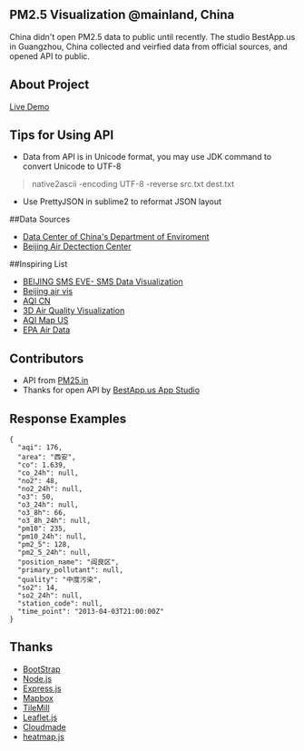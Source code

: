 ## PM2.5 Visualization @mainland, China

China didn't open PM2.5 data to public until recently. The studio BestApp.us in Guangzhou, China collected and veirfied data from official sources, and opened API to public.

## About Project
[Live Demo](http://tranquil-basin-8669.herokuapp.com)

## Tips for Using API
* Data from API is in Unicode format, you may use JDK command to convert Unicode to UTF-8 

>	native2ascii -encoding UTF-8 -reverse src.txt dest.txt

* Use PrettyJSON in sublime2 to reformat JSON layout

##Data Sources
* [Data Center of China's Department of Enviroment](http://datacenter.mep.gov.cn/)
* [Beijing Air Dectection Center](http://www.bjmemc.com.cn/)

##Inspiring List
* [BEIJING SMS EVE- SMS Data Visualization](https://vimeo.com/50247194)
* [Beijing air vis](http://scottcheng.github.io/bj-air-vis/)
* [AQI CN](http://aqicn.org/city/beijing/)
* [3D Air Quality Visualization](https://engineering.purdue.edu/purpl/level2/papers/Lu2009.pdf)
* [AQI Map US](http://www.wunderground.com/maps/us/2xAirQuality.html)
* [EPA Air Data](http://www.epa.gov/airdata/ad_basic.html)

## Contributors

* API from [PM25.in](http://pm25.in/api_doc)
* Thanks for open API by [BestApp.us App Studio](http://bestapp.us/)

## Response Examples

    {
      "aqi": 176,
      "area": "西安",
      "co": 1.639,
      "co_24h": null,
      "no2": 48,
      "no2_24h": null,
      "o3": 50,
      "o3_24h": null,
      "o3_8h": 66,
      "o3_8h_24h": null,
      "pm10": 235,
      "pm10_24h": null,
      "pm2_5": 128,
      "pm2_5_24h": null,
      "position_name": "阎良区",
      "primary_pollutant": null,
      "quality": "中度污染",
      "so2": 14,
      "so2_24h": null,
      "station_code": null,
      "time_point": "2013-04-03T21:00:00Z"
    }

## Thanks
* [BootStrap](http://twitter.github.io/bootstrap/)
* [Node.js](http://nodejs.org/)
* [Express.js](http://expressjs.com/)
* [Mapbox](http://mapbox.com/)
* [TileMill](http://mapbox.com/tilemill/)
* [Leaflet.js](http://leafletjs.com/)
* [Cloudmade](http://cloudmade.com/)
* [heatmap.js](http://www.patrick-wied.at/static/heatmapjs/index.html)
